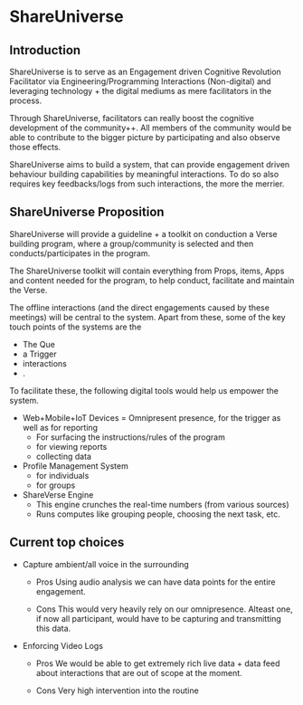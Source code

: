 # ShareUniverse

## Introduction
ShareUniverse is to serve as an Engagement driven Cognitive Revolution Facilitator via Engineering/Programming Interactions (Non-digital) and leveraging technology + the digital mediums as mere facilitators in the process.

Through ShareUniverse, facilitators can really boost the cognitive development of the community++. All members of the community would be able to contribute to the bigger picture by participating and also observe those effects.

ShareUniverse aims to build a system, that can provide engagement driven behaviour building capabilities by meaningful interactions. To do so also requires key feedbacks/logs from such interactions, the more the merrier.


## ShareUniverse Proposition
ShareUniverse will provide a guideline + a toolkit on conduction a Verse building program, where a group/community is selected and then conducts/participates in the program.

The ShareUniverse toolkit will contain everything from Props, items, Apps and content needed for the program, to help conduct, facilitate and maintain the Verse.

The offline interactions (and the direct engagements caused by these meetings) will be central to the system.
Apart from these, some of the key touch points of the systems are the
* The Que
* a Trigger
* interactions
* .

To facilitate these, the following digital tools would help us empower the system.
* Web+Mobile+IoT Devices = Omnipresent presence, for the trigger as well as for reporting
    - For surfacing the instructions/rules of the program
    - for viewing reports 
    - collecting data
* Profile Management System 
    * for individuals
    * for groups
* ShareVerse Engine
    - This engine crunches the real-time numbers (from various sources)
    - Runs computes like grouping people, choosing the next task, etc.


## Current top choices 
* Capture ambient/all voice in the surrounding


    - Pros
    Using audio analysis we can have data points for the entire engagement.

    - Cons
    This would very heavily rely on our omnipresence. Alteast one, if now all participant, would have to be capturing and transmitting this data.


* Enforcing Video Logs


    - Pros
    We would be able to get extremely rich live data + data feed about interactions that are out of scope at the moment.

    - Cons
    Very high intervention into the routine

